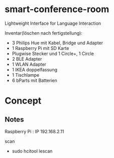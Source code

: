 smart-conference-room
=====================
Lightweight Interface for Language Interaction 

Inventar(löschen nach fertigstellung):
* 3 Philips Hue mit Kabel, Bridge und Adapter
* 1 Raspberry Pi mit SD Karte
* Plugwise Stecker und 1 Circle+, 1 Circle
* 2 BLE Adapter
* 1 WLAN Adapter
* 1 IKEA doppelfassung
* 1 Tischlampe
* 6 bParts mit Batterien

Concept
=======


Notes
-----

Raspberry Pi : IP 192.168.2.11

scan 

* sudo hcitool lescan
